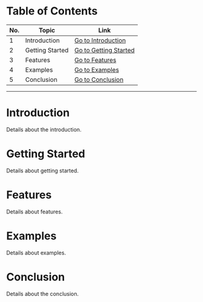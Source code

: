 # Table of Contents

| No. | Topic             | Link                          |
|-----|-------------------|-------------------------------|
| 1   | Introduction      | [Go to Introduction](#introduction) |
| 2   | Getting Started   | [Go to Getting Started](#getting-started) |
| 3   | Features          | [Go to Features](#features)  |
| 4   | Examples          | [Go to Examples](#examples)  |
| 5   | Conclusion        | [Go to Conclusion](#conclusion) |

---

# Introduction
Details about the introduction.

# Getting Started
Details about getting started.

# Features
Details about features.

# Examples
Details about examples.

# Conclusion
Details about the conclusion.
